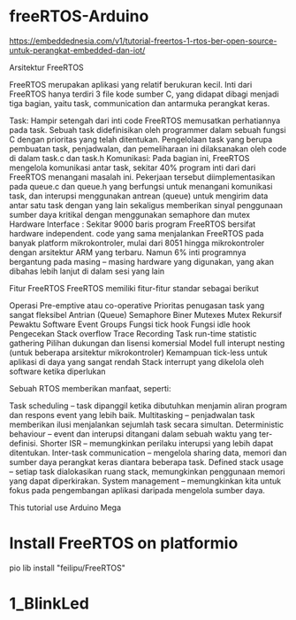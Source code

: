 # freeRTOS-Arduino

https://embeddednesia.com/v1/tutorial-freertos-1-rtos-ber-open-source-untuk-perangkat-embedded-dan-iot/

Arsitektur FreeRTOS

FreeRTOS merupakan aplikasi yang relatif berukuran kecil. Inti dari FreeRTOS hanya terdiri 3 file kode sumber C, yang didapat dibagi menjadi tiga bagian, yaitu task, communication dan antarmuka perangkat keras.

Task: Hampir setengah dari inti code FreeRTOS memusatkan perhatiannya pada task. Sebuah task didefinisikan oleh programmer  dalam sebuah fungsi C dengan prioritas yang telah ditentukan. Pengelolaan task yang berupa pembuatan task, penjadwalan, dan pemeliharaan ini dilaksanakan oleh code di dalam task.c dan task.h 
Komunikasi: Pada bagian ini, FreeRTOS mengelola komunikasi antar task, sekitar 40% program inti dari dari FreeRTOS menangani masalah ini. Pekerjaan tersebut diimplementasikan pada queue.c dan queue.h yang berfungsi untuk menangani komunikasi task, dan interupsi menggunakan antrean (queue) untuk mengirim data antar satu task dengan yang lain sekaligus memberikan sinyal penggunaan sumber daya kritikal dengan menggunakan semaphore dan mutex
Hardware Interface : Sekitar 9000 baris program FreeRTOS bersifat hardware independent. code yang sama menjalankan FreeRTOS pada banyak platform mikrokontroler, mulai dari 8051 hingga mikrokontroler dengan arsitektur ARM yang terbaru. Namun 6% inti programnya bergantung pada masing – masing hardware yang digunakan, yang akan dibahas lebih lanjut di dalam sesi yang lain

Fitur FreeRTOS
FreeRTOS memiliki fitur-fitur  standar sebagai berikut

Operasi Pre-emptive atau co-operative
Prioritas penugasan task yang sangat fleksibel
Antrian (Queue)
Semaphore Biner
Mutexes
Mutex Rekursif
Pewaktu Software
Event Groups
Fungsi tick hook
Fungsi idle hook
Pengecekan Stack overflow
Trace Recording
Task run-time statistic gathering
Pilihan dukungan dan lisensi komersial
Model full interupt nesting (untuk beberapa arsitektur mikrokontroler)
Kemampuan tick-less untuk aplikasi di daya yang sangat rendah
Stack interrupt yang dikelola oleh software ketika diperlukan



Sebuah RTOS memberikan manfaat, seperti:

Task scheduling – task dipanggil ketika dibutuhkan menjamin aliran program dan respons event yang lebih baik.
Multitasking – penjadwalan task memberikan ilusi menjalankan sejumlah task secara simultan.
Deterministic behaviour – event dan interupsi ditangani dalam sebuah waktu yang ter-definisi.
Shorter ISR – memungkinkan perilaku interupsi yang lebih dapat ditentukan.
Inter-task communication – mengelola sharing data, memori dan sumber daya perangkat keras diantara beberapa task.
Defined stack usage – setiap task dialokasikan ruang stack, memungkinkan penggunaan memori yang dapat diperkirakan.
System management – memungkinkan kita untuk fokus pada pengembangan aplikasi daripada mengelola sumber daya.


This tutorial use Arduino Mega

# Install FreeRTOS on platformio
pio lib install "feilipu/FreeRTOS"


# 1_BlinkLed